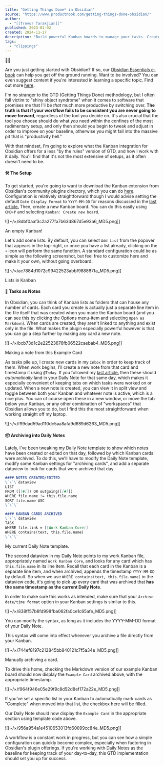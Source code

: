 ```yaml
---
title: "Getting Things Done* in Obsidian"
source: "https://www.productnook.com/getting-things-done-obsidian/"
author:
  - "[[Trevor Tarakjian]]"
published: 2023-01-02
created: 2024-11-27
description: "Build powerful Kanban boards to manage your tasks. Create notes from your tasks, and track what you accomplished with automated Dataviews."
tags:
  - "clippings"
---
```

👋🏻

Are you just getting started with Obsidian? If so, our [Obsidian Essentials e-book](https://www.productnook.com/obsidian-essentials/) can help you get off the ground running. Want to be involved? You can even suggest content if you're interested in learning a specific topic. Find out more [here](https://www.productnook.com/obsidian-essentials/).

I'm no stranger to the GTD (Getting Things Done) methodology, but I often fall victim to "shiny object syndrome" when it comes to software that promises me that I'll be *that* much more productive by switching over. **The truth is that if your workflow fails to be consistent you are never going to move forward**, regardless of the tool you decide on. It's also crucial that the tool you choose should do what *you* need within the confines of the most rudimentary setup, and only then should you begin to tweak and adjust in order to improve on your baseline, otherwise you might fall into the massive pit that is "productivity hell."

With that mindset, I'm going to explore what the Kanban integration for Obsidian offers for a less "by the rules" version of GTD, and how I work with it daily. You'll find that it's not the most extensive of setups, as it often doesn't need to be.

#### 🛠 The Setup

To get started, you're going to want to download the Kanban extension from Obsidian's community plugins directory, which you can do [here](https://www.productnook.com/getting-things-done-obsidian/). Configuration is relatively straightforward though I would advise setting the default `Date Display Format` to `YYYY-MM-DD` for reasons discussed in the [last article.](https://www.productnook.com/staying-in-sync-with-obsidian/) Then, create a new Kanban board. You can do this easily using `CMD+P` and selecting `Kanban: Create new board`.

![[~/×/8dbf0aaf3c2a277fa7b63d867d5e93a6_MD5.png]]

An empty Kanban!

Let's add some lists. By default, you can select `Add List` from the popover that appears in the top-right, or once you have a list already, clicking on the `+` icon will perform the same function. A standard configuration could be as simple as the following screenshot, but feel free to customize here and make it your own, without going overboard.

![[~/×/ac7884d1072c99422523abbf988887fa_MD5.png]]

Lists in Kanban

#### 📝 Tasks as Notes

In Obsidian, you can think of Kanban lists as folders that can house any number of cards. Each card you create is actually just a separate line item in the file itself that was created when you made the Kanban board (and you can see this by clicking the Options menu-item and selecting `Open as Markdown`). When cards are created, they aren't linked to anything and exist only in the file. What makes the plugin especially powerful however is that you can go a step further by making any card a new note.

![[~/×/bcb73d1c2e22523676fb06522caebab4_MD5.png]]

Making a note from this Example Card

As tasks pile up, I create new cards in my `Inbox` in order to keep track of them. When work begins, I'll create a new note from that card and timestamp it using `@Today`. If you followed my [last article.](https://www.productnook.com/staying-in-sync-with-obsidian/) then these should *automatically* land in your Daily Note for that same day, which makes it especially convenient of keeping tabs on which tasks were worked on or updated. When a new note is created, you can view it in split view and toggle between both your Kanban and whatever note is active, which is a nice plus. You can of course open these in a new window, or move the tab below your Kanban, or any other combination of "workspaces" that Obsidian allows you to do, but I find this the most straightforward when working straight off my laptop.

![[~/×/f99dad59ad110dc5aa8afa9d889d6263_MD5.png]]

#### 📦 Archiving into Daily Notes

Lately, I've been tweaking my Daily Note template to show which notes have been created or edited on that day, followed by which Kanban cards were archived. To do this, we'll have to modify the Daily Note template, modify some Kanban settings for "archiving cards", and add a separate dataview to look for cards that were archived that day.

```markdown
#### NOTES CREATED/EDITED
\`\`\`dataview
LIST 
FROM ([[#]]) OR outgoing([[#]])
WHERE file.name != this.file.name
SORT file.name ASC
\`\`\`

#### KANBAN CARDS ARCHIVED
\`\`\`dataview 
TASK
WHERE file.link = [[Work Kanban Core]]
WHERE contains(text, this.file.name)
\`\`\`
```

My current Daily Note template.

The second dataview in my Daily Note points to my work Kanban file, appropriately named `Work Kanban Core`, and looks for any card which has `this.file.name` in its line item. Recall that each card in the Kanban is a separate line item, and when archived, appends the timestamp `YYYY-MM-DD` by default. So when we use `WHERE contains(text, this.file.name)` in the dataview code, it's going to pick up every card that was archived that **has the same timestamp as the current Daily Note**.

In order to make sure this works as intended, make sure that your `Archive date/time format` option in your Kanban settings is similar to this.

![[~/×/838ff57b8fd998fba062fa0ce1c65afe_MD5.png]]

You can modify the syntax, as long as it includes the YYYY-MM-DD format of your Daily Note.

This syntax will come into effect whenever you archive a file directly from your Kanban.

![[~/×/744ef8197c212845bb840121c7f5a34e_MD5.png]]

Manually archiving a card.

To drive this home, checking the Markdown version of our example Kanban board should now display the `Example Card` archived above, with the appropriate timestamp.

![[~/×/f964f946e05e29f9c8d52d8ef172a22e_MD5.png]]

If you've set a specific list in your Kanban to automatically mark cards as "Complete" when moved into that list, the checkbox here will be filled.

Our Daily Note should now display the `Example Card` in the appropriate section using template code above.

![[~/×/956a954a1e4510653013fd60099cc84e_MD5.png]]

A workflow is a constant work in progress, but you can see how a simple configuration can quickly become complex, especially when factoring in Obsidian's plugin offerings. If you're working with Daily Notes as the baseline for keeping track of your day-to-day, this GTD implementation should set you up for success.